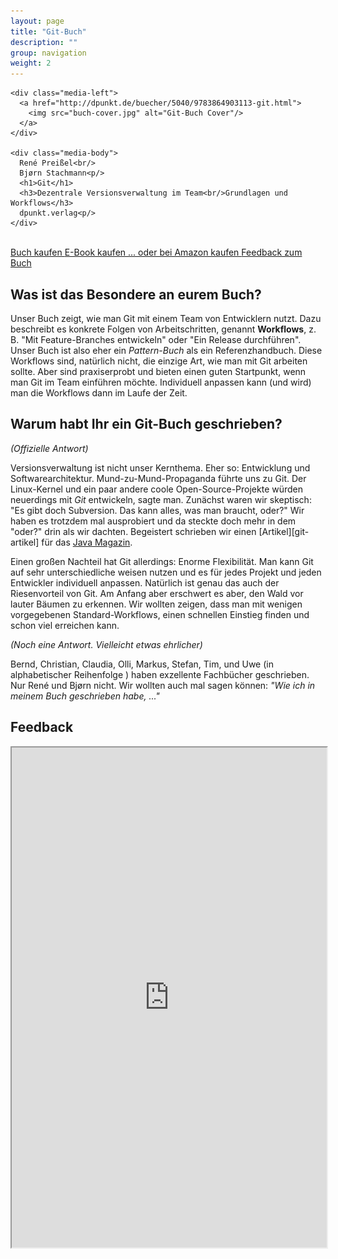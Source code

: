 ```yaml
---
layout: page
title: "Git-Buch"
description: ""
group: navigation
weight: 2
---
```


<div class="jumbotron">

  <div class="media">

    <div class="media-left">
      <a href="http://dpunkt.de/buecher/5040/9783864903113-git.html">
        <img src="buch-cover.jpg" alt="Git-Buch Cover"/>
      </a>
    </div>

    <div class="media-body">
      René Preißel<br/>
      Bjørn Stachmann<p/>
      <h1>Git</h1>
      <h3>Dezentrale Versionsverwaltung im Team<br/>Grundlagen und Workflows</h3>
      dpunkt.verlag<p/>
    </div>

  </div>

  <br/>
  <a class="btn btn-primary btn-lg" href="http://dpunkt.de/buecher/5040/9783864903113-git.html" role="button">
    Buch kaufen
  </a>

  <a class="btn btn-primary btn-lg" href="https://www.dpunkt.de/buecher/4706/git.html" role="button">
    E-Book kaufen
  </a>
  <a class="btn btn-primary btn-lg" href="http://www.amazon.de/Git-Dezentrale-Versionsverwaltung-Grundlagen-Workflows/dp/3864901308/" role="button">
    ... oder bei Amazon kaufen
  </a>

  <a class="btn btn-primary btn-lg" href="http://bstachmann.github.io/gitbuch-feedback" role="button">
    Feedback zum Buch
  </a>

  </p>

</div>

Was ist das Besondere an eurem Buch?
------------------------------------

Unser Buch zeigt, wie man Git mit einem Team von Entwicklern nutzt.
Dazu beschreibt es konkrete Folgen von Arbeitschritten,
genannt **Workflows**, z. B. "Mit Feature-Branches entwickeln"
oder "Ein Release durchführen". Unser Buch ist also eher
ein *Pattern-Buch* als ein Referenzhandbuch.
Diese Workflows sind, natürlich nicht,
die einzige Art, wie man mit Git arbeiten sollte. Aber sind
praxiserprobt und bieten einen guten Startpunkt, wenn man Git
im Team einführen möchte. Individuell anpassen kann (und wird)
man die Workflows dann im Laufe der Zeit.  

Warum habt Ihr ein Git-Buch geschrieben?
----------------------------------------

*(Offizielle Antwort)*

Versionsverwaltung ist nicht unser Kernthema.
Eher so: Entwicklung und Softwarearchitektur.
Mund-zu-Mund-Propaganda führte uns zu Git.
Der Linux-Kernel und ein paar andere coole Open-Source-Projekte
würden neuerdings mit *Git* entwickeln, sagte man.
Zunächst waren wir skeptisch:
"Es gibt doch Subversion. Das kann alles, was man braucht, oder?"
Wir haben es trotzdem mal ausprobiert und da steckte doch mehr
in dem "oder?" drin als wir dachten. Begeistert schrieben wir einen
[Artikel][git-artikel] für das [Java Magazin](http://www.javamagazin.de/).

Einen großen Nachteil hat Git allerdings: Enorme Flexibilität.
Man kann Git auf sehr unterschiedliche weisen nutzen und
es für jedes Projekt und jeden Entwickler individuell anpassen.
Natürlich ist genau das auch der Riesenvorteil von Git.
Am Anfang aber erschwert es aber, den Wald vor lauter Bäumen zu erkennen.
Wir wollten zeigen, dass man mit wenigen vorgegebenen Standard-Workflows,
einen schnellen Einstieg finden und schon viel erreichen kann.

*(Noch eine Antwort. Vielleicht etwas ehrlicher)*

Bernd, Christian, Claudia, Olli, Markus, Stefan, Tim, und Uwe
(in alphabetischer Reihenfolge ) haben exzellente Fachbücher geschrieben.
Nur René und Bjørn nicht. Wir wollten auch mal sagen können:
*"Wie ich in meinem Buch geschrieben habe, ..."*

Feedback
--------

<iframe src="http://bstachmann.github.io/gitbuch-feedback/" width="100%" height="800"></iframe>
